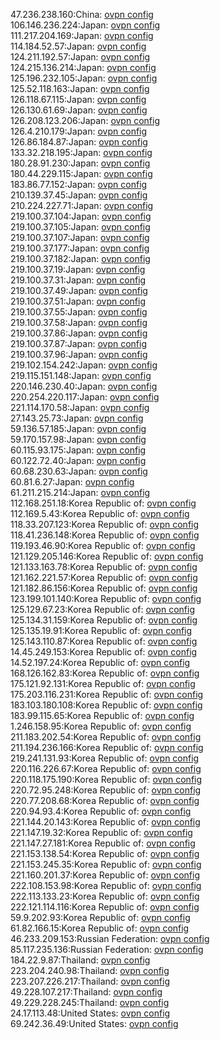 47.236.238.160:China: [ovpn config](vpn/47_236_238_160.ovpn)  
106.146.236.224:Japan: [ovpn config](vpn/106_146_236_224.ovpn)  
111.217.204.169:Japan: [ovpn config](vpn/111_217_204_169.ovpn)  
114.184.52.57:Japan: [ovpn config](vpn/114_184_52_57.ovpn)  
124.211.192.57:Japan: [ovpn config](vpn/124_211_192_57.ovpn)  
124.215.136.214:Japan: [ovpn config](vpn/124_215_136_214.ovpn)  
125.196.232.105:Japan: [ovpn config](vpn/125_196_232_105.ovpn)  
125.52.118.163:Japan: [ovpn config](vpn/125_52_118_163.ovpn)  
126.118.67.115:Japan: [ovpn config](vpn/126_118_67_115.ovpn)  
126.130.61.69:Japan: [ovpn config](vpn/126_130_61_69.ovpn)  
126.208.123.206:Japan: [ovpn config](vpn/126_208_123_206.ovpn)  
126.4.210.179:Japan: [ovpn config](vpn/126_4_210_179.ovpn)  
126.86.184.87:Japan: [ovpn config](vpn/126_86_184_87.ovpn)  
133.32.218.195:Japan: [ovpn config](vpn/133_32_218_195.ovpn)  
180.28.91.230:Japan: [ovpn config](vpn/180_28_91_230.ovpn)  
180.44.229.115:Japan: [ovpn config](vpn/180_44_229_115.ovpn)  
183.86.77.152:Japan: [ovpn config](vpn/183_86_77_152.ovpn)  
210.139.37.45:Japan: [ovpn config](vpn/210_139_37_45.ovpn)  
210.224.227.71:Japan: [ovpn config](vpn/210_224_227_71.ovpn)  
219.100.37.104:Japan: [ovpn config](vpn/219_100_37_104.ovpn)  
219.100.37.105:Japan: [ovpn config](vpn/219_100_37_105.ovpn)  
219.100.37.107:Japan: [ovpn config](vpn/219_100_37_107.ovpn)  
219.100.37.177:Japan: [ovpn config](vpn/219_100_37_177.ovpn)  
219.100.37.182:Japan: [ovpn config](vpn/219_100_37_182.ovpn)  
219.100.37.19:Japan: [ovpn config](vpn/219_100_37_19.ovpn)  
219.100.37.31:Japan: [ovpn config](vpn/219_100_37_31.ovpn)  
219.100.37.49:Japan: [ovpn config](vpn/219_100_37_49.ovpn)  
219.100.37.51:Japan: [ovpn config](vpn/219_100_37_51.ovpn)  
219.100.37.55:Japan: [ovpn config](vpn/219_100_37_55.ovpn)  
219.100.37.58:Japan: [ovpn config](vpn/219_100_37_58.ovpn)  
219.100.37.86:Japan: [ovpn config](vpn/219_100_37_86.ovpn)  
219.100.37.87:Japan: [ovpn config](vpn/219_100_37_87.ovpn)  
219.100.37.96:Japan: [ovpn config](vpn/219_100_37_96.ovpn)  
219.102.154.242:Japan: [ovpn config](vpn/219_102_154_242.ovpn)  
219.115.151.148:Japan: [ovpn config](vpn/219_115_151_148.ovpn)  
220.146.230.40:Japan: [ovpn config](vpn/220_146_230_40.ovpn)  
220.254.220.117:Japan: [ovpn config](vpn/220_254_220_117.ovpn)  
221.114.170.58:Japan: [ovpn config](vpn/221_114_170_58.ovpn)  
27.143.25.73:Japan: [ovpn config](vpn/27_143_25_73.ovpn)  
59.136.57.185:Japan: [ovpn config](vpn/59_136_57_185.ovpn)  
59.170.157.98:Japan: [ovpn config](vpn/59_170_157_98.ovpn)  
60.115.93.175:Japan: [ovpn config](vpn/60_115_93_175.ovpn)  
60.122.72.40:Japan: [ovpn config](vpn/60_122_72_40.ovpn)  
60.68.230.63:Japan: [ovpn config](vpn/60_68_230_63.ovpn)  
60.81.6.27:Japan: [ovpn config](vpn/60_81_6_27.ovpn)  
61.211.215.214:Japan: [ovpn config](vpn/61_211_215_214.ovpn)  
112.168.251.18:Korea Republic of: [ovpn config](vpn/112_168_251_18.ovpn)  
112.169.5.43:Korea Republic of: [ovpn config](vpn/112_169_5_43.ovpn)  
118.33.207.123:Korea Republic of: [ovpn config](vpn/118_33_207_123.ovpn)  
118.41.236.148:Korea Republic of: [ovpn config](vpn/118_41_236_148.ovpn)  
119.193.46.90:Korea Republic of: [ovpn config](vpn/119_193_46_90.ovpn)  
121.129.205.146:Korea Republic of: [ovpn config](vpn/121_129_205_146.ovpn)  
121.133.163.78:Korea Republic of: [ovpn config](vpn/121_133_163_78.ovpn)  
121.162.221.57:Korea Republic of: [ovpn config](vpn/121_162_221_57.ovpn)  
121.182.86.156:Korea Republic of: [ovpn config](vpn/121_182_86_156.ovpn)  
123.199.101.140:Korea Republic of: [ovpn config](vpn/123_199_101_140.ovpn)  
125.129.67.23:Korea Republic of: [ovpn config](vpn/125_129_67_23.ovpn)  
125.134.31.159:Korea Republic of: [ovpn config](vpn/125_134_31_159.ovpn)  
125.135.19.91:Korea Republic of: [ovpn config](vpn/125_135_19_91.ovpn)  
125.143.110.87:Korea Republic of: [ovpn config](vpn/125_143_110_87.ovpn)  
14.45.249.153:Korea Republic of: [ovpn config](vpn/14_45_249_153.ovpn)  
14.52.197.24:Korea Republic of: [ovpn config](vpn/14_52_197_24.ovpn)  
168.126.162.83:Korea Republic of: [ovpn config](vpn/168_126_162_83.ovpn)  
175.121.92.131:Korea Republic of: [ovpn config](vpn/175_121_92_131.ovpn)  
175.203.116.231:Korea Republic of: [ovpn config](vpn/175_203_116_231.ovpn)  
183.103.180.108:Korea Republic of: [ovpn config](vpn/183_103_180_108.ovpn)  
183.99.115.65:Korea Republic of: [ovpn config](vpn/183_99_115_65.ovpn)  
1.246.158.95:Korea Republic of: [ovpn config](vpn/1_246_158_95.ovpn)  
211.183.202.54:Korea Republic of: [ovpn config](vpn/211_183_202_54.ovpn)  
211.194.236.166:Korea Republic of: [ovpn config](vpn/211_194_236_166.ovpn)  
219.241.131.93:Korea Republic of: [ovpn config](vpn/219_241_131_93.ovpn)  
220.116.226.67:Korea Republic of: [ovpn config](vpn/220_116_226_67.ovpn)  
220.118.175.190:Korea Republic of: [ovpn config](vpn/220_118_175_190.ovpn)  
220.72.95.248:Korea Republic of: [ovpn config](vpn/220_72_95_248.ovpn)  
220.77.208.68:Korea Republic of: [ovpn config](vpn/220_77_208_68.ovpn)  
220.94.93.4:Korea Republic of: [ovpn config](vpn/220_94_93_4.ovpn)  
221.144.20.143:Korea Republic of: [ovpn config](vpn/221_144_20_143.ovpn)  
221.147.19.32:Korea Republic of: [ovpn config](vpn/221_147_19_32.ovpn)  
221.147.27.181:Korea Republic of: [ovpn config](vpn/221_147_27_181.ovpn)  
221.153.138.54:Korea Republic of: [ovpn config](vpn/221_153_138_54.ovpn)  
221.153.245.35:Korea Republic of: [ovpn config](vpn/221_153_245_35.ovpn)  
221.160.201.37:Korea Republic of: [ovpn config](vpn/221_160_201_37.ovpn)  
222.108.153.98:Korea Republic of: [ovpn config](vpn/222_108_153_98.ovpn)  
222.113.133.23:Korea Republic of: [ovpn config](vpn/222_113_133_23.ovpn)  
222.121.114.116:Korea Republic of: [ovpn config](vpn/222_121_114_116.ovpn)  
59.9.202.93:Korea Republic of: [ovpn config](vpn/59_9_202_93.ovpn)  
61.82.166.15:Korea Republic of: [ovpn config](vpn/61_82_166_15.ovpn)  
46.233.209.153:Russian Federation: [ovpn config](vpn/46_233_209_153.ovpn)  
85.117.235.136:Russian Federation: [ovpn config](vpn/85_117_235_136.ovpn)  
184.22.9.87:Thailand: [ovpn config](vpn/184_22_9_87.ovpn)  
223.204.240.98:Thailand: [ovpn config](vpn/223_204_240_98.ovpn)  
223.207.226.217:Thailand: [ovpn config](vpn/223_207_226_217.ovpn)  
49.228.107.217:Thailand: [ovpn config](vpn/49_228_107_217.ovpn)  
49.229.228.245:Thailand: [ovpn config](vpn/49_229_228_245.ovpn)  
24.17.113.48:United States: [ovpn config](vpn/24_17_113_48.ovpn)  
69.242.36.49:United States: [ovpn config](vpn/69_242_36_49.ovpn)  
